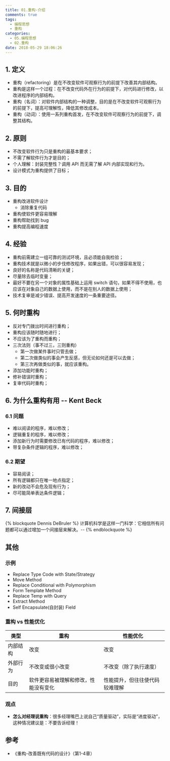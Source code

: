```yaml
---
title: 01.重构-介绍
comments: true
tags:
  - 编程思想
  - 重构
categories:
  - 05.编程思想
  - 02.重构
date: 2018-05-29 18:06:26
---
```


## 1. 定义

- 重构（refactoring）是在不改变软件可观察行为的前提下改善其内部结构。
- 重构是这样一个过程：在不改变代码外在行为的前提下，对代码进行修改，以改进程序的内部结构。
- 重构（名词）：对软件内部结构的一种调整，目的是在不改变软件可观察行为的前提下，提高可理解性，降低其修改成本。
- 重构（动词）：使用一系列重构首发，在不改变软件可观察行为的前提下，调整其结构。

<!--more-->

## 2. 原则

- 不改变软件行为只是重构的最基本要求；
- 不需了解软件行为才是目的；
- 个人理解：封装完整性？调用 API 而无需了解 API 内部实现和行为。
- 设计模式为重构提供了目标；

## 3. 目的

- 重构改进软件设计
  - 消除重复代码
- 重构使软件更容易理解
- 重构帮助找到 bug
- 重构提高编程速度

## 4. 经验

- 重构前需建立一组可靠的测试环境，且必须能自我检验；
- 重构技术就是以微小的步伐修改程序，如果出错，可以很容易发现；
- 良好的名称是代码清晰的关键；
- 尽量除去临时变量；
- 最好不要在另一个对象的属性基础上运用 switch 语句，如果不得不使用，也应该在对象自己的数据上使用，而不是在别人的数据上使用；
- 技术复审是减少错误、提高开发速度的一条重要途径。

## 5. 何时重构

- 反对专门拨出时间进行重构；
- 重构应该随时随地进行；
- 不应该为了重构而重构；
- 三次法则（事不过三，三则重构）
  - 第一次做某件事时只管去做；
  - 第二次做类似的事会产生反感，但无论如何还是可以去做；
  - 第三次再做类似的事，就应该重构。
- 添加功能时重构；
- 修补错误时重构；
- 复审代码时重构；

## 6. 为什么重构有用 -- Kent Beck

### 6.1 问题

- 难以阅读的程序，难以修改；
- 逻辑重复的程序，难以修改；
- 添加新行为时需要修改已有代码的程序，难以修改；
- 带复杂条件逻辑的程序，难以修改；

### 6.2 期望

- 容易阅读；
- 所有逻辑都只在唯一地点指定；
- 新的改动不会危及现有行为；
- 尽可能简单表达条件逻辑；

## 7. 间接层

{% blockquote Dennis DeBruler %}
计算机科学是这样一门科学：它相信所有问题都可以通过增加一个间接层来解决。--
{% endblockquote %}

## 其他

### 示例

- Replace Type Code with State/Strategy
- Move Method
- Replace Conditional with Polymorphism
- Form Template Method
- Replace Temp with Query
- Extract Method
- Self Encapsulate(自封装) Field

### 重构 vs 性能优化

类型|重构|性能优化
----|----|----
内部结构|改变|改变
外部行为|不改变或很小改变|不改变（除了执行速度）
目的|软件更容易被理解和修改，性能没有变化|性能提升，但往往使代码较难理解

### 观点

- **怎么对经理说重构**：很多经理嘴巴上说自己“质量驱动”，实际是“进度驱动”，这种情况建议是：不要告诉经理！


## 参考

- 《重构-改善既有代码的设计》（第1-4章）
